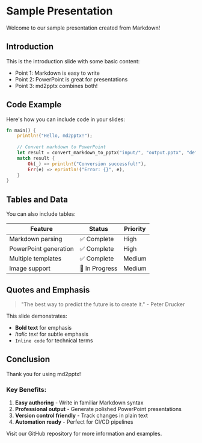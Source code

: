 # Sample Presentation

Welcome to our sample presentation created from Markdown!

## Introduction

This is the introduction slide with some basic content:

- Point 1: Markdown is easy to write
- Point 2: PowerPoint is great for presentations  
- Point 3: md2pptx combines both!

## Code Example

Here's how you can include code in your slides:

```rust
fn main() {
    println!("Hello, md2pptx!");
    
    // Convert markdown to PowerPoint
    let result = convert_markdown_to_pptx("input/", "output.pptx", "default", false);
    match result {
        Ok(_) => println!("Conversion successful!"),
        Err(e) => eprintln!("Error: {}", e),
    }
}
```

## Tables and Data

You can also include tables:

| Feature | Status | Priority |
|---------|--------|----------|
| Markdown parsing | ✅ Complete | High |
| PowerPoint generation | ✅ Complete | High |
| Multiple templates | ✅ Complete | Medium |
| Image support | 🔄 In Progress | Medium |

## Quotes and Emphasis

> "The best way to predict the future is to create it." - Peter Drucker

This slide demonstrates:

- **Bold text** for emphasis
- *Italic text* for subtle emphasis
- `Inline code` for technical terms

## Conclusion

Thank you for using md2pptx! 

### Key Benefits:

1. **Easy authoring** - Write in familiar Markdown syntax
2. **Professional output** - Generate polished PowerPoint presentations
3. **Version control friendly** - Track changes in plain text
4. **Automation ready** - Perfect for CI/CD pipelines

Visit our GitHub repository for more information and examples.
